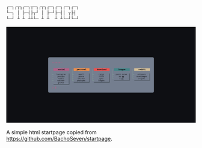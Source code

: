 ```

┌─┐┌┬┐┌─┐┬─┐┌┬┐┌─┐┌─┐┌─┐┌─┐
└─┐ │ ├─┤├┬┘ │ ├─┘├─┤│ ┬├┤
└─┘ ┴ ┴ ┴┴└─ ┴ ┴  ┴ ┴└─┘└─┘

```
![](media/stpg-new.png)

A simple html startpage copied from https://github.com/BachoSeven/startpage.
